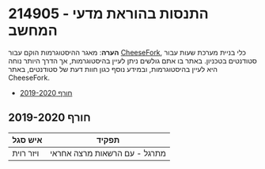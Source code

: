 # 214905 - התנסות בהוראת מדעי המחשב

**הערה**: מאגר ההיסטוגרמות הוקם עבור [CheeseFork](https://cheesefork.cf/), כלי בניית מערכת שעות עבור סטודנטים בטכניון. באתר בו אתם גולשים ניתן לעיין בהיסטוגרמות, אך הדרך היותר נוחה היא לעיין בהיסטוגרמות, ובמידע נוסף כגון חוות דעת של סטודנטים, באתר CheeseFork.

* [חורף 2019-2020](#201901)

<h2 id="201901">חורף 2019-2020</h2>

| איש סגל | תפקיד |
| ---- | ---- |
| ויזר רוית | מתרגל - עם הרשאות מרצה אחראי |

